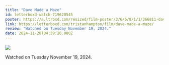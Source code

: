 ```yaml
---
title: "Dave Made a Maze"
id: letterboxd-watch-719620545
poster: https://a.ltrbxd.com/resized/film-poster/3/6/6/8/1/1/366811-dave-made-a-maze-0-600-0-900-crop.jpg?v=541411edc7
link: https://letterboxd.com/tristanhampton/film/dave-made-a-maze/
review: "Watched on Tuesday November 19, 2024."
date: 2024-11-20T04:39:26.000Z
---
```

 <p><img src="https://a.ltrbxd.com/resized/film-poster/3/6/6/8/1/1/366811-dave-made-a-maze-0-600-0-900-crop.jpg?v=541411edc7"/></p> <p>Watched on Tuesday November 19, 2024.</p>